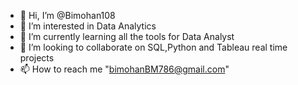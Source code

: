 - 👋 Hi, I’m @Bimohan108
- 👀 I’m interested in Data Analytics
- 🌱 I’m currently learning all the tools for Data Analyst
- 💞️ I’m looking to collaborate on SQL,Python and Tableau real time projects
- 📫 How to reach me "bimohanBM786@gmail.com"


<!---
Bimohan108/Bimohan108 is a ✨ special ✨ repository because its `README.md` (this file) appears on your GitHub profile.
You can click the Preview link to take a look at your changes.
--->
